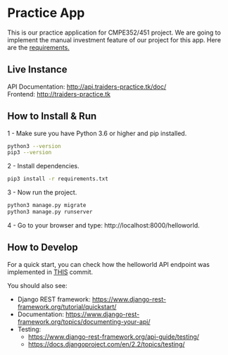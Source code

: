 # Practice App

This is our practice application for CMPE352/451 project. 
We are going to implement the manual investment feature of our project for this app. 
Here are the [requirements.](https://github.com/bounswe/bounswe2019group2/wiki/API-System-Requirements)

## Live Instance
API Documentation: http://api.traiders-practice.tk/doc/ <br>
Frontend: http://traiders-practice.tk <br>

## How to Install & Run

1 - Make sure you have Python 3.6 or higher and pip installed.
```bash
python3 --version
pip3 --version
```

2 - Install dependencies.
```bash
pip3 install -r requirements.txt
```

3 - Now run the project.
```bash
python3 manage.py migrate
python3 manage.py runserver
```

4 - Go to your browser and type: http://localhost:8000/helloworld.

## How to Develop

For a quick start, you can check how the helloworld API endpoint was implemented in [THIS](https://github.com/bounswe/bounswe2019group2/commit/3787eeabb6bb7b8c76879e076565ced3c5060181) commit.

You should also see:
- Django REST framework: https://www.django-rest-framework.org/tutorial/quickstart/
- Documentation: https://www.django-rest-framework.org/topics/documenting-your-api/
- Testing: 
    * https://www.django-rest-framework.org/api-guide/testing/
    * https://docs.djangoproject.com/en/2.2/topics/testing/

